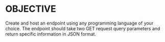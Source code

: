 # OBJECTIVE

Create and host an endpoint using any programming language of your choice.
The endpoint should take two GET request query parameters and return specific information in JSON format.

